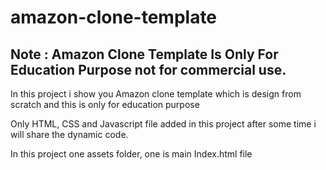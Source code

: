 # amazon-clone-template


Note : Amazon Clone Template Is Only For Education Purpose not for commercial use.
----------------------------------------------------------------------------------------
In this project i show you Amazon clone template which is design from scratch and this is only for education purpose

Only HTML, CSS and Javascript file added in this project after some time i will share the dynamic code.

In this project one assets folder, one is main Index.html file 
